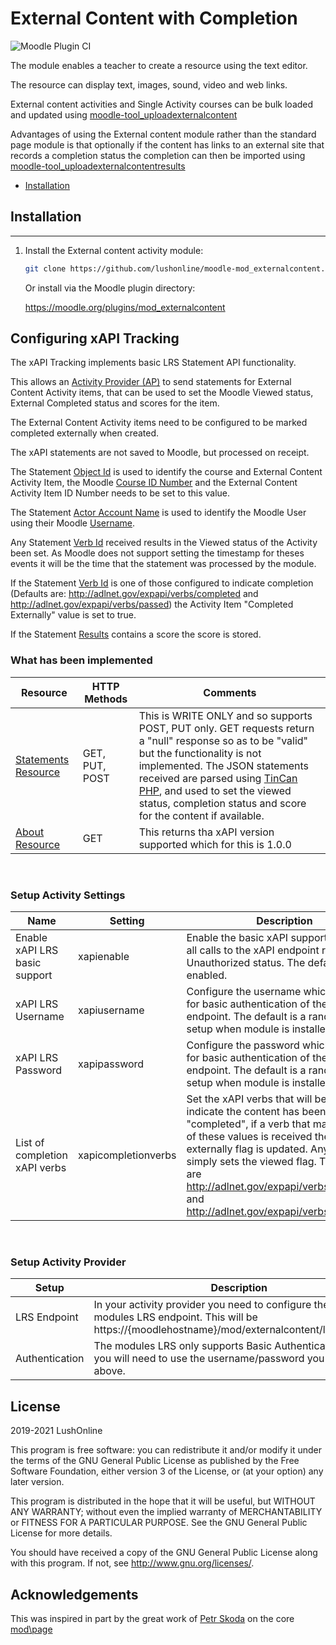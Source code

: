 # External Content with Completion #
![Moodle Plugin CI](https://github.com/lushonline/moodle-mod_externalcontent/workflows/Moodle%20Plugin%20CI/badge.svg)

The module enables a teacher to create a resource using the text editor.

The resource can display text, images, sound, video and web links.

External content activities and Single Activity courses can be bulk loaded and updated using [moodle-tool_uploadexternalcontent](https://github.com/lushonline/moodle-tool_uploadexternalcontent)

Advantages of using the External content module rather than the standard page module is
that optionally if the content has links to an external site that records a completion status
the completion can then be imported using [moodle-tool_uploadexternalcontentresults](https://github.com/lushonline/moodle-tool_uploadexternalcontentresults)

- [Installation](#installation)

## Installation

---
1. Install the External content activity module:

   ```sh
   git clone https://github.com/lushonline/moodle-mod_externalcontent.git mod/externalcontent
   ```

   Or install via the Moodle plugin directory:

   https://moodle.org/plugins/mod_externalcontent

## Configuring xAPI Tracking

The xAPI Tracking implements basic LRS Statement API functionality.

This allows an [Activity Provider (AP)](https://github.com/adlnet/xAPI-Spec/blob/master/xAPI-About.md#def-activity-provider) to send statements for External Content Activity items, that can be used to set the Moodle Viewed status, External Completed status and scores for the item.

The External Content Activity items need to be configured to be marked completed externally when created.

The xAPI statements are not saved to Moodle, but processed on receipt.

The Statement [Object Id](https://github.com/adlnet/xAPI-Spec/blob/master/xAPI-Data.md#acturi) is used to identify the course and External Content Activity Item, the Moodle [Course ID Number](https://docs.moodle.org/310/en/Course_settings#Course_ID_number) and the External Content Activity Item ID Number needs to be set to this value.

The Statement [Actor Account Name](https://github.com/adlnet/xAPI-Spec/blob/master/xAPI-Data.md#inversefunctional) is used to identify the Moodle User using their Moodle [Username](https://docs.moodle.org/310/en/Add_a_new_user#Username).

Any Statement [Verb Id](https://github.com/adlnet/xAPI-Spec/blob/master/xAPI-Data.md#verb) received results in the Viewed status of the Activity been set. As Moodle does not support setting the timestamp for theses events it will be the time that the statement was processed by the module.

If the Statement [Verb Id](https://github.com/adlnet/xAPI-Spec/blob/master/xAPI-Data.md#verb) is one of those configured to indicate completion (Defaults are: http://adlnet.gov/expapi/verbs/completed and http://adlnet.gov/expapi/verbs/passed) the Activity Item "Completed Externally" value is set to true.

If the Statement [Results](https://github.com/adlnet/xAPI-Spec/blob/master/xAPI-Data.md#245-result) contains a score the score is stored.

### What has been implemented

| Resource | HTTP Methods | Comments  |
| -------- | ------------ | --------- |
| [Statements Resource](https://github.com/adlnet/xAPI-Spec/blob/master/xAPI-Communication.md#stmtres)  | GET, PUT, POST | This is WRITE ONLY and so supports POST, PUT only. GET requests return a "null" response so as to be "valid" but the functionality is not implemented. The JSON statements received are parsed using [TinCan PHP](https://github.com/RusticiSoftware/TinCanPHP), and used to set the viewed status, completion status and score for the content if available. |
| [About Resource](https://github.com/adlnet/xAPI-Spec/blob/master/xAPI-Communication.md#aboutresource) | GET            | This returns tha xAPI version supported which for this is 1.0.0 |

<br>

### Setup Activity Settings

| Name | Setting | Description |
| ---- | ------- | ----------- |
| Enable xAPI LRS basic support | xapienable  | Enable the basic xAPI support, if disabled all calls to the xAPI endpoint return a 401 Unauthorized status. The default is enabled.  |
| xAPI LRS Username  | xapiusername  | Configure the username which is used for basic authentication of the basic LRS endpoint. The default is a random string, setup when module is installed. |
| xAPI LRS Password | xapipassword | Configure the password which is used for basic authentication of the basic LRS endpoint. The default is a random string, setup when module is installed. |
| List of completion xAPI verbs | xapicompletionverbs | Set the xAPI verbs that will be used to indicate the content has been "completed", if a verb that matches one of these values is received the completed externally flag is updated. Any other verb simply sets the viewed flag. The defaults are http://adlnet.gov/expapi/verbs/completed and http://adlnet.gov/expapi/verbs/passed |

<br>

### Setup Activity Provider

| Setup | Description |
| ----- | ----------- |
| LRS Endpoint | In your activity provider you need to configure the path to this modules LRS endpoint. This will be https://{moodlehostname}/mod/externalcontent/lrs/index.php |
| Authentication | The modules LRS only supports Basic Authentication and so you will need to use the username/password you configured above. |

## License

2019-2021 LushOnline

This program is free software: you can redistribute it and/or modify it under
the terms of the GNU General Public License as published by the Free Software
Foundation, either version 3 of the License, or (at your option) any later
version.

This program is distributed in the hope that it will be useful, but WITHOUT ANY
WARRANTY; without even the implied warranty of MERCHANTABILITY or FITNESS FOR A
PARTICULAR PURPOSE. See the GNU General Public License for more details.

You should have received a copy of the GNU General Public License along with
this program. If not, see <http://www.gnu.org/licenses/>.

## Acknowledgements

This was inspired in part by the great work of [Petr Skoda](http://skodak.org) on the core [mod\page](https://github.com/moodle/moodle/tree/master/mod/page)
